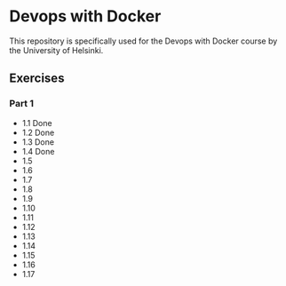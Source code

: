 # Devops with Docker

This repository is specifically used for the Devops with Docker course by the University of Helsinki.

## Exercises

### Part 1

- 1.1 Done
- 1.2 Done
- 1.3 Done
- 1.4 Done
- 1.5
- 1.6
- 1.7
- 1.8
- 1.9
- 1.10
- 1.11
- 1.12
- 1.13
- 1.14
- 1.15
- 1.16
- 1.17
